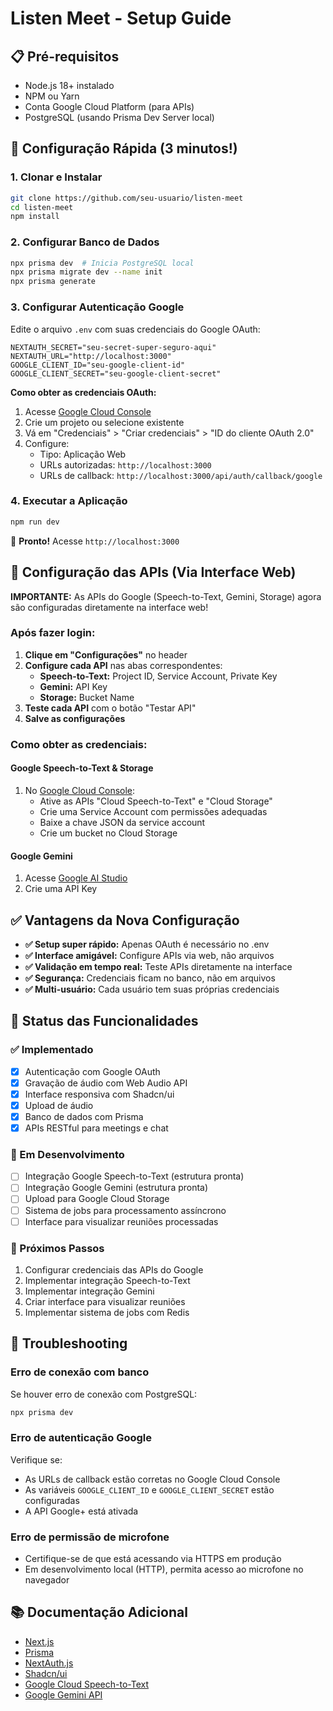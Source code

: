 # Listen Meet - Setup Guide

## 📋 Pré-requisitos

- Node.js 18+ instalado
- NPM ou Yarn
- Conta Google Cloud Platform (para APIs)
- PostgreSQL (usando Prisma Dev Server local)

## 🚀 Configuração Rápida (3 minutos!)

### 1. Clonar e Instalar

```bash
git clone https://github.com/seu-usuario/listen-meet
cd listen-meet
npm install
```

### 2. Configurar Banco de Dados

```bash
npx prisma dev  # Inicia PostgreSQL local
npx prisma migrate dev --name init
npx prisma generate
```

### 3. Configurar Autenticação Google

Edite o arquivo `.env` com suas credenciais do Google OAuth:

```env
NEXTAUTH_SECRET="seu-secret-super-seguro-aqui"
NEXTAUTH_URL="http://localhost:3000"
GOOGLE_CLIENT_ID="seu-google-client-id"
GOOGLE_CLIENT_SECRET="seu-google-client-secret"
```

**Como obter as credenciais OAuth:**
1. Acesse [Google Cloud Console](https://console.cloud.google.com)
2. Crie um projeto ou selecione existente
3. Vá em "Credenciais" > "Criar credenciais" > "ID do cliente OAuth 2.0"
4. Configure:
   - Tipo: Aplicação Web
   - URLs autorizadas: `http://localhost:3000`
   - URLs de callback: `http://localhost:3000/api/auth/callback/google`

### 4. Executar a Aplicação

```bash
npm run dev
```

🎉 **Pronto!** Acesse `http://localhost:3000`

## 🔑 Configuração das APIs (Via Interface Web)

**IMPORTANTE:** As APIs do Google (Speech-to-Text, Gemini, Storage) agora são configuradas diretamente na interface web! 

### Após fazer login:

1. **Clique em "Configurações"** no header
2. **Configure cada API** nas abas correspondentes:
   - **Speech-to-Text:** Project ID, Service Account, Private Key
   - **Gemini:** API Key
   - **Storage:** Bucket Name
3. **Teste cada API** com o botão "Testar API"
4. **Salve as configurações**

### Como obter as credenciais:

#### Google Speech-to-Text & Storage
1. No [Google Cloud Console](https://console.cloud.google.com):
   - Ative as APIs "Cloud Speech-to-Text" e "Cloud Storage"
   - Crie uma Service Account com permissões adequadas
   - Baixe a chave JSON da service account
   - Crie um bucket no Cloud Storage

#### Google Gemini
1. Acesse [Google AI Studio](https://makersuite.google.com/app/apikey)
2. Crie uma API Key

## ✅ Vantagens da Nova Configuração

- **✅ Setup super rápido:** Apenas OAuth é necessário no .env
- **✅ Interface amigável:** Configure APIs via web, não arquivos
- **✅ Validação em tempo real:** Teste APIs diretamente na interface  
- **✅ Segurança:** Credenciais ficam no banco, não em arquivos
- **✅ Multi-usuário:** Cada usuário tem suas próprias credenciais

## 🔧 Status das Funcionalidades

### ✅ Implementado
- [x] Autenticação com Google OAuth
- [x] Gravação de áudio com Web Audio API
- [x] Interface responsiva com Shadcn/ui
- [x] Upload de áudio
- [x] Banco de dados com Prisma
- [x] APIs RESTful para meetings e chat

### 🚧 Em Desenvolvimento
- [ ] Integração Google Speech-to-Text (estrutura pronta)
- [ ] Integração Google Gemini (estrutura pronta)
- [ ] Upload para Google Cloud Storage
- [ ] Sistema de jobs para processamento assíncrono
- [ ] Interface para visualizar reuniões processadas

### 📝 Próximos Passos
1. Configurar credenciais das APIs do Google
2. Implementar integração Speech-to-Text
3. Implementar integração Gemini
4. Criar interface para visualizar reuniões
5. Implementar sistema de jobs com Redis

## 🐛 Troubleshooting

### Erro de conexão com banco
Se houver erro de conexão com PostgreSQL:
```bash
npx prisma dev
```

### Erro de autenticação Google
Verifique se:
- As URLs de callback estão corretas no Google Cloud Console
- As variáveis `GOOGLE_CLIENT_ID` e `GOOGLE_CLIENT_SECRET` estão configuradas
- A API Google+ está ativada

### Erro de permissão de microfone
- Certifique-se de que está acessando via HTTPS em produção
- Em desenvolvimento local (HTTP), permita acesso ao microfone no navegador

## 📚 Documentação Adicional

- [Next.js](https://nextjs.org/docs)
- [Prisma](https://www.prisma.io/docs)
- [NextAuth.js](https://next-auth.js.org)
- [Shadcn/ui](https://ui.shadcn.com)
- [Google Cloud Speech-to-Text](https://cloud.google.com/speech-to-text/docs)
- [Google Gemini API](https://ai.google.dev/docs)